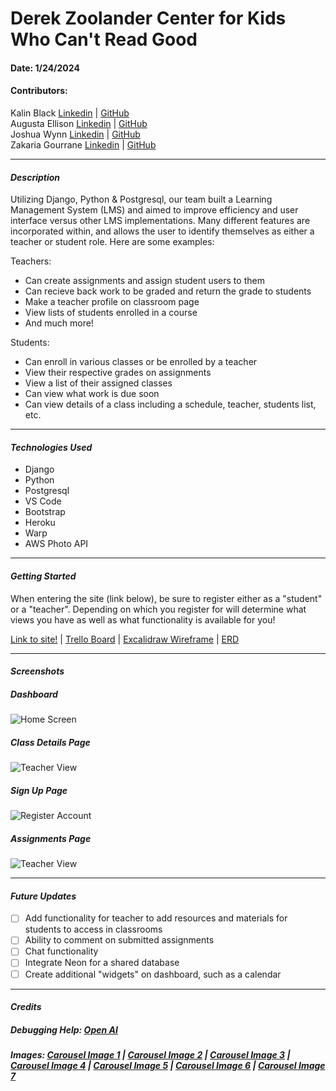 # Derek Zoolander Center for Kids Who Can't Read Good
#### Date: 1/24/2024
#### Contributors: 
Kalin Black [Linkedin](https://www.linkedin.com/in/kalin-black/) | [GitHub](https://github.com/kfblack)<br>
Augusta Ellison [Linkedin](https://www.linkedin.com/in/gustaellison/) | [GitHub](https://github.com/gustaellison/)<br>
Joshua Wynn [Linkedin](https://www.linkedin.com/in/wynnjoshua/) | [GitHub](https://github.com/joshuawynn)<br>
Zakaria Gourrane [Linkedin](https://www.linkedin.com/in/zakaria-gourrane-0498b0255/) | [GitHub](https://github.com/gourranz)
***
#### **_Description_**

Utilizing Django, Python & Postgresql, our team built a Learning Management System (LMS) and aimed to improve efficiency and user interface versus other LMS implementations. Many different features are incorporated within, and allows the user to identify themselves as either a teacher or student role. Here are some examples:

Teachers:
- Can create assignments and assign student users to them
- Can recieve back work to be graded and return the grade to students
- Make a teacher profile on classroom page
- View lists of students enrolled in a course
- And much more!

Students: 
- Can enroll in various classes or be enrolled by a teacher
- View their respective grades on assignments
- View a list of their assigned classes 
- Can view what work is due soon
- Can view details of a class including a schedule, teacher, students list, etc.

***
#### **_Technologies Used_**
- Django
- Python
- Postgresql
- VS Code
- Bootstrap
- Heroku
- Warp
- AWS Photo API

***
#### **_Getting Started_**

When entering the site (link below), be sure to register either as a "student" or a "teacher". Depending on which you register for will determine what views you have as well as what functionality is available for you! 

[Link to site!](https://zoolander-school-5ddc97d6bd9e.herokuapp.com/) | [Trello Board](https://trello.com/b/DurbBYev/project-3-django-pythons) | [Excalidraw Wireframe](https://excalidraw.com/#room=45816e60f6079d100865,Wi9Qi9ycPFkIFRopB_lqiw) | [ERD](https://lucid.app/lucidchart/5d5f61f7-6b98-4121-868d-3ba6d4fec508/edit?beaconFlowId=013B9B06D1831217&invitationId=inv_81c976ad-d717-41ac-af46-667689c87ecf&page=0_0#) 
***
#### **_Screenshots_**

##### Dashboard 
![Home Screen](https://i.postimg.cc/0NPgYLtS/Screenshot-2024-01-23-at-1-13-45-PM.png)

##### Class Details Page
![Teacher View](https://i.postimg.cc/9fwhFGN8/Screenshot-2024-01-23-at-1-14-54-PM.png)

##### Sign Up Page 
![Register Account](https://i.postimg.cc/sDGbtp1w/Screenshot-2024-01-23-at-1-15-49-PM.png)

##### Assignments Page 
![Teacher View](https://i.postimg.cc/bJtjxBWf/Screenshot-2024-01-23-at-4-22-01-PM.png)

***
#### **_Future Updates_**
- [ ] Add functionality for teacher to add resources and materials for students to access in classrooms 
- [ ] Ability to comment on submitted assignments 
- [ ] Chat functionality 
- [ ] Integrate Neon for a shared database
- [ ] Create additional "widgets" on dashboard, such as a calendar
***
#### **_Credits_** 

##### Debugging Help: [Open AI](https://chat.openai.com/)
##### Images: [Carousel Image 1](https://screenagekicks.wordpress.com/2011/06/15/framed-documents-204-zoolander/) | [Carousel Image 2](https://www.ebay.com/itm/223323950711) | [Carousel Image 3](https://www.reddit.com/r/SatisfactoryGame/comments/12aukj8/i_give_you_the_derek_zoolanders_centre_for_kids/) | [Carousel Image 4](https://zoolander.fandom.com/wiki/Derek_Zoolander_Center_for_Kids_Who_Can%27t_Read_Good) | [Carousel Image 5](https://www.sps.org/site/default.aspx?PageType=3&DomainID=4&ModuleInstanceID=1305&ViewID=6446EE88-D30C-497E-9316-3F8874B3E108&RenderLoc=0&FlexDataID=19017&PageID=1) | [Carousel Image 6](https://www.scholastic.com/teachers/teaching-tools/articles/5-steps-success-guided-reading.html) | [Carousel Image 7](https://www.google.com/url?sa=i&url=https%3A%2F%2Forlando.momcollective.com%2Fa-simple-guide-to-reading-a-novel-with-your-upper-elementary-kid%2F&psig=AOvVaw3-2xqi9CuFKJpb7m975o0d&ust=1706119743566000&source=images&cd=vfe&opi=89978449&ved=0CBUQjhxqFwoTCIDSg8WN9IMDFQAAAAAdAAAAABAJ)

